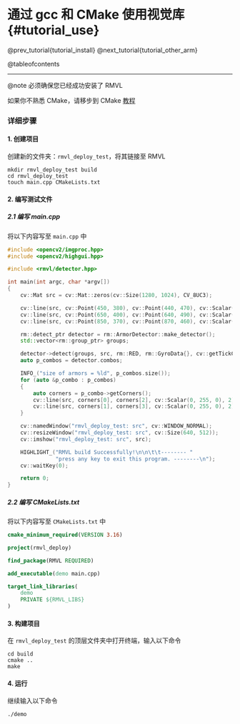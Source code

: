 通过 gcc 和 CMake 使用视觉库 {#tutorial_use}
============

@prev_tutorial{tutorial_install}
@next_tutorial{tutorial_other_arm}

@tableofcontents

------

@note 必须确保您已经成功安装了 RMVL

如果你不熟悉 CMake，请移步到 CMake [教程](https://cmake.org/cmake/help/latest) 

### 详细步骤

#### 1. 创建项目

创建新的文件夹：`rmvl_deploy_test`，将其链接至 RMVL

```shell
mkdir rmvl_deploy_test build
cd rmvl_deploy_test
touch main.cpp CMakeLists.txt
```

#### 2. 编写测试文件

##### 2.1 编写 main.cpp

将以下内容写至 `main.cpp` 中

```cpp
#include <opencv2/imgproc.hpp>
#include <opencv2/highgui.hpp>

#include <rmvl/detector.hpp>

int main(int argc, char *argv[])
{
    cv::Mat src = cv::Mat::zeros(cv::Size(1280, 1024), CV_8UC3);

    cv::line(src, cv::Point(450, 380), cv::Point(440, 470), cv::Scalar(0, 0, 255), 18);
    cv::line(src, cv::Point(650, 400), cv::Point(640, 490), cv::Scalar(0, 0, 255), 18);
    cv::line(src, cv::Point(850, 370), cv::Point(870, 460), cv::Scalar(0, 0, 255), 18);

    rm::detect_ptr detector = rm::ArmorDetector::make_detector();
    std::vector<rm::group_ptr> groups;

    detector->detect(groups, src, rm::RED, rm::GyroData{}, cv::getTickCount());
    auto p_combos = detector.combos;

    INFO_("size of armors = %ld", p_combos.size());
    for (auto &p_combo : p_combos)
    {
        auto corners = p_combo->getCorners();
        cv::line(src, corners[0], corners[2], cv::Scalar(0, 255, 0), 2);
        cv::line(src, corners[1], corners[3], cv::Scalar(0, 255, 0), 2);
    }

    cv::namedWindow("rmvl_deploy_test: src", cv::WINDOW_NORMAL);
    cv::resizeWindow("rmvl_deploy_test: src", cv::Size(640, 512));
    cv::imshow("rmvl_deploy_test: src", src);

    HIGHLIGHT_("RMVL build Successfully!\n\n\t\t-------- "
               "press any key to exit this program. --------\n");
    cv::waitKey(0);

    return 0;
}
```

##### 2.2 编写 CMakeLists.txt

将以下内容写至 `CMakeLists.txt` 中
```cmake
cmake_minimum_required(VERSION 3.16)

project(rmvl_deploy)

find_package(RMVL REQUIRED)

add_executable(demo main.cpp)

target_link_libraries(
    demo
    PRIVATE ${RMVL_LIBS}
)
```

#### 3. 构建项目

在 `rmvl_deploy_test` 的顶层文件夹中打开终端，输入以下命令

```shell
cd build
cmake ..
make
```

#### 4. 运行

继续输入以下命令

```shell
./demo
```
